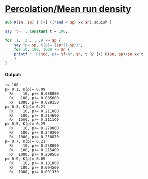 [1]: https://rosettacode.org/wiki/Percolation/Mean_run_density

# [Percolation/Mean run density][1]



```perl
sub R($n, $p) { [+] ((rand < $p) xx $n).squish }

say 't= ', constant t = 100;

for .1, .3 ... .9 -> $p {
    say "p= $p, K(p)= {$p*(1-$p)}";
    for 10, 100, 1000 -> $n {
	printf "  R(%6d, p)= %f\n", $n, t R/ [+] R($n, $p)/$n xx t
    }
}
```

#### Output:
```
t= 100
p= 0.1, K(p)= 0.09
  R(    10, p)= 0.088000
  R(   100, p)= 0.085600
  R(  1000, p)= 0.089150
p= 0.3, K(p)= 0.21
  R(    10, p)= 0.211000
  R(   100, p)= 0.214600
  R(  1000, p)= 0.211160
p= 0.5, K(p)= 0.25
  R(    10, p)= 0.279000
  R(   100, p)= 0.249200
  R(  1000, p)= 0.250870
p= 0.7, K(p)= 0.21
  R(    10, p)= 0.258000
  R(   100, p)= 0.215400
  R(  1000, p)= 0.209560
p= 0.9, K(p)= 0.09
  R(    10, p)= 0.181000
  R(   100, p)= 0.094500
  R(  1000, p)= 0.091330
```
